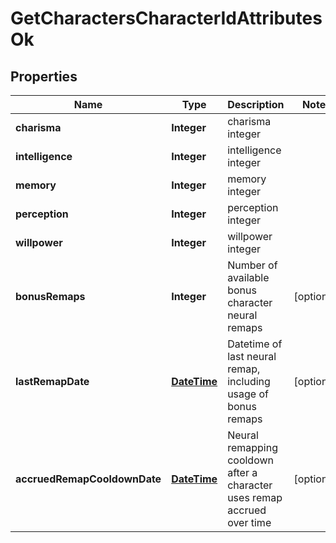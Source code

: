 
# GetCharactersCharacterIdAttributesOk

## Properties
Name | Type | Description | Notes
------------ | ------------- | ------------- | -------------
**charisma** | **Integer** | charisma integer | 
**intelligence** | **Integer** | intelligence integer | 
**memory** | **Integer** | memory integer | 
**perception** | **Integer** | perception integer | 
**willpower** | **Integer** | willpower integer | 
**bonusRemaps** | **Integer** | Number of available bonus character neural remaps |  [optional]
**lastRemapDate** | [**DateTime**](DateTime.md) | Datetime of last neural remap, including usage of bonus remaps |  [optional]
**accruedRemapCooldownDate** | [**DateTime**](DateTime.md) | Neural remapping cooldown after a character uses remap accrued over time |  [optional]




